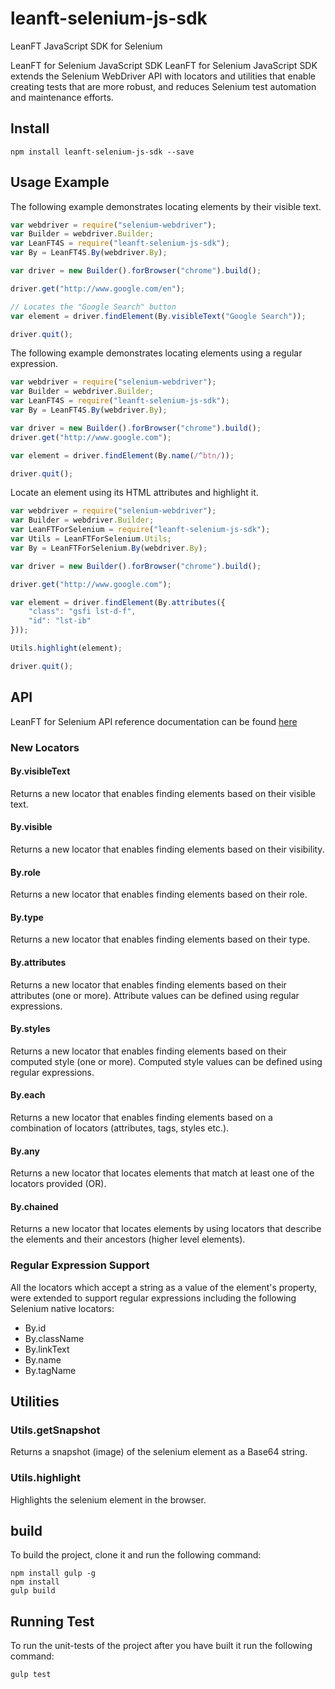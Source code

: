 # leanft-selenium-js-sdk

LeanFT JavaScript SDK for Selenium

LeanFT for Selenium JavaScript SDK LeanFT for Selenium JavaScript SDK extends the Selenium WebDriver API with locators and utilities that enable creating tests that are more robust, and reduces Selenium test automation and maintenance efforts.

## Install

```
npm install leanft-selenium-js-sdk --save
```

## Usage Example

The following example demonstrates locating elements by their visible text.

```js
var webdriver = require("selenium-webdriver");
var Builder = webdriver.Builder;
var LeanFT4S = require("leanft-selenium-js-sdk");
var By = LeanFT4S.By(webdriver.By);

var driver = new Builder().forBrowser("chrome").build();

driver.get("http://www.google.com/en");

// Locates the "Google Search" button
var element = driver.findElement(By.visibleText("Google Search"));

driver.quit();
```

The following example demonstrates locating elements using a regular expression.

```js
var webdriver = require("selenium-webdriver");
var Builder = webdriver.Builder;
var LeanFT4S = require("leanft-selenium-js-sdk");
var By = LeanFT4S.By(webdriver.By);

var driver = new Builder().forBrowser("chrome").build();
driver.get("http://www.google.com");

var element = driver.findElement(By.name(/^btn/));

driver.quit();
```

Locate an element using its HTML attributes and highlight it.

```js
var webdriver = require("selenium-webdriver");
var Builder = webdriver.Builder;
var LeanFTForSelenium = require("leanft-selenium-js-sdk");
var Utils = LeanFTForSelenium.Utils;
var By = LeanFTForSelenium.By(webdriver.By);

var driver = new Builder().forBrowser("chrome").build();

driver.get("http://www.google.com");

var element = driver.findElement(By.attributes({
	"class": "gsfi lst-d-f",
	"id": "lst-ib"
}));

Utils.highlight(element);

driver.quit();
```

## API

LeanFT for Selenium API reference documentation can be found [here
](https://admhelp.microfocus.com/leanft/en/latest/HelpCenter/Content/JS4S_SDK/top-Selenium-JS.htm)

### New Locators

#### By.visibleText

Returns a new locator that enables finding elements based on their visible text.

#### By.visible

Returns a new locator that enables finding elements based on their visibility.

#### By.role

Returns a new locator that enables finding elements based on their role.

#### By.type

Returns a new locator that enables finding elements based on their type.

#### By.attributes

Returns a new locator that enables finding elements based on their attributes (one or more). Attribute values can be defined using regular expressions.

#### By.styles

Returns a new locator that enables finding elements based on their computed style (one or more). Computed style values can be defined using regular expressions.

#### By.each

Returns a new locator that enables finding elements based on a combination of locators (attributes, tags, styles etc.).

#### By.any

Returns a new locator that locates elements that match at least one of the locators provided (OR).

#### By.chained

Returns a new locator that locates elements by using locators that describe the elements and their ancestors (higher level elements).

### Regular Expression Support

All the locators which accept a string as a value of the element's property, were extended to support regular expressions including the following Selenium native locators:

* By.id
* By.className
* By.linkText
* By.name
* By.tagName

## Utilities

### Utils.getSnapshot

Returns a snapshot (image) of the selenium element as a Base64 string.

### Utils.highlight

Highlights the selenium element in the browser.


## build

To build the project, clone it and run the following command:

```
npm install gulp -g
npm install
gulp build
```

## Running Test

To run the unit-tests of the project after you have built it run the following command:

```
gulp test
```
